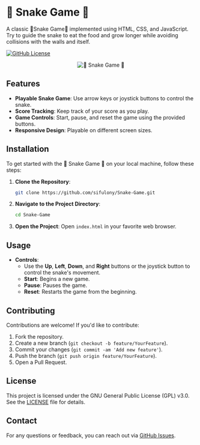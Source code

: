# 🐍 Snake Game 🐍

A classic 🐍Snake Game🐍 implemented using HTML, CSS, and JavaScript. Try to guide the snake to eat the food and grow longer while avoiding collisions with the walls and itself.

[![GitHub License](https://img.shields.io/github/license/sifulony/Snake-Game?style=flat-square)](https://opensource.org/licenses/GPL-3.0)

<p align="center">
  <img src="https://sifulony.github.io/Snake-Game/asset/snake_ss_20140904_1.jpeg" alt="🐍 Snake Game 🐍">
</p>

## Features

- **Playable Snake Game**: Use arrow keys or joystick buttons to control the snake.
- **Score Tracking**: Keep track of your score as you play.
- **Game Controls**: Start, pause, and reset the game using the provided buttons.
- **Responsive Design**: Playable on different screen sizes.

## Installation

To get started with the 🐍 Snake Game 🐍 on your local machine, follow these steps:

1. **Clone the Repository**:
    ```bash
    git clone https://github.com/sifulony/Snake-Game.git
    ```

2. **Navigate to the Project Directory**:
    ```bash
    cd Snake-Game
    ```

3. **Open the Project**:
    Open `index.html` in your favorite web browser.

## Usage

- **Controls**:
  - Use the **Up**, **Left**, **Down**, and **Right** buttons or the joystick button to control the snake's movement.
  - **Start**: Begins a new game.
  - **Pause**: Pauses the game.
  - **Reset**: Restarts the game from the beginning.

## Contributing

Contributions are welcome! If you'd like to contribute:

1. Fork the repository.
2. Create a new branch (`git checkout -b feature/YourFeature`).
3. Commit your changes (`git commit -am 'Add new feature'`).
4. Push the branch (`git push origin feature/YourFeature`).
5. Open a Pull Request.

## License

This project is licensed under the GNU General Public License (GPL) v3.0. See the [LICENSE](LICENSE) file for details.

## Contact

For any questions or feedback, you can reach out via [GitHub Issues](https://github.com/sifulony/Snake-Game/issues).
